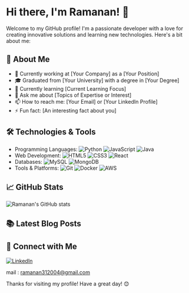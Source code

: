 # Hi there, I'm Ramanan! 👋

Welcome to my GitHub profile! I'm a passionate developer with a love for creating innovative solutions and learning new technologies. Here's a bit about me:

## 🚀 About Me

- 💼 Currently working at [Your Company] as a [Your Position]
- 🎓 Graduated from [Your University] with a degree in [Your Degree]
- 🌱 Currently learning [Current Learning Focus]
- 💬 Ask me about [Topics of Expertise or Interest]
- 📫 How to reach me: [Your Email] or [Your LinkedIn Profile]
- ⚡ Fun fact: [An interesting fact about you]

## 🛠️ Technologies & Tools

- Programming Languages: ![Python](https://img.shields.io/badge/-Python-3776AB?style=flat&logo=python&logoColor=white) ![JavaScript](https://img.shields.io/badge/-JavaScript-F7DF1E?style=flat&logo=javascript&logoColor=black) ![Java](https://img.shields.io/badge/-Java-007396?style=flat&logo=java&logoColor=white)
- Web Development: ![HTML5](https://img.shields.io/badge/-HTML5-E34F26?style=flat&logo=html5&logoColor=white) ![CSS3](https://img.shields.io/badge/-CSS3-1572B6?style=flat&logo=css3&logoColor=white) ![React](https://img.shields.io/badge/-React-61DAFB?style=flat&logo=react&logoColor=black)
- Databases: ![MySQL](https://img.shields.io/badge/-MySQL-4479A1?style=flat&logo=mysql&logoColor=white) ![MongoDB](https://img.shields.io/badge/-MongoDB-47A248?style=flat&logo=mongodb&logoColor=white)
- Tools & Platforms: ![Git](https://img.shields.io/badge/-Git-F05032?style=flat&logo=git&logoColor=white) ![Docker](https://img.shields.io/badge/-Docker-2496ED?style=flat&logo=docker&logoColor=white) ![AWS](https://img.shields.io/badge/-AWS-232F3E?style=flat&logo=amazon-aws&logoColor=white)

## 📈 GitHub Stats

![Ramanan's GitHub stats](https://github-readme-stats.vercel.app/api?username=RAMANAN31&show_icons=true&theme=radical)

## 📚 Latest Blog Posts


## 📎 Connect with Me

[![LinkedIn](https://img.shields.io/badge/LinkedIn-0077B5?style=flat&logo=linkedin&logoColor=white)]([https://www.linkedin.com/in/yourprofile](https://www.linkedin.com/in/ramanan-g/)) 


mail : ramanan312004@gmail.com


Thanks for visiting my profile! Have a great day! 😊
